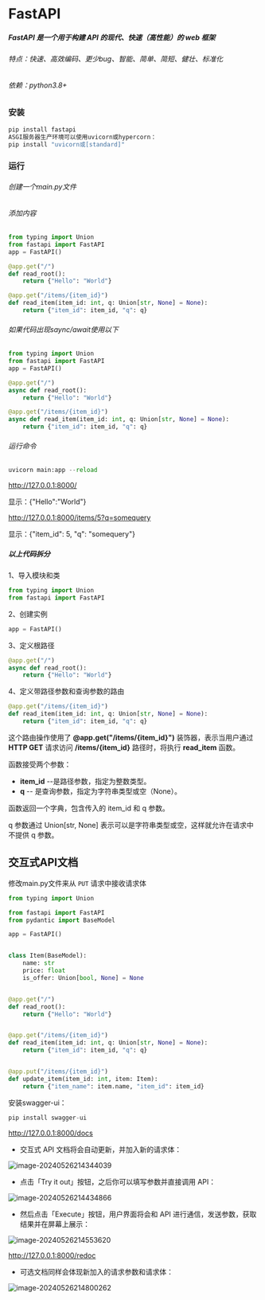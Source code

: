 # FastAPI

##### FastAPI 是一个用于构建 API 的现代、快速（高性能）的 web 框架

###### 特点：快速、高效编码、更少bug、智能、简单、简短、健壮、标准化

###### 依赖：python3.8+

### 安装

~~~python
pip install fastapi
ASGI服务器生产环境可以使用uvicorn或hypercorn：
pip install "uvicorn或[standard]"
~~~

### 运行

###### 创建一个main.py文件

###### 添加内容

~~~py
from typing import Union
from fastapi import FastAPI
app = FastAPI()

@app.get("/")
def read_root():
    return {"Hello": "World"}

@app.get("/items/{item_id}")
def read_item(item_id: int, q: Union[str, None] = None):
    return {"item_id": item_id, "q": q}
~~~

###### 如果代码出现saync/await使用以下

~~~py
from typing import Union
from fastapi import FastAPI
app = FastAPI()

@app.get("/")
async def read_root():
    return {"Hello": "World"}

@app.get("/items/{item_id}")
async def read_item(item_id: int, q: Union[str, None] = None):
    return {"item_id": item_id, "q": q}
~~~

###### 运行命令

~~~py
uvicorn main:app --reload
~~~

http://127.0.0.1:8000/

显示：{"Hello":"World"}

http://127.0.0.1:8000/items/5?q=somequery

显示：{"item_id": 5, "q": "somequery"}

##### 以上代码拆分

1、导入模块和类

~~~py
from typing import Union
from fastapi import FastAPI
~~~

2、创建实例

~~~py
app = FastAPI()
~~~

3、定义根路径

~~~py
@app.get("/")
async def read_root():
    return {"Hello": "World"}
~~~

4、定义带路径参数和查询参数的路由

~~~py
@app.get("/items/{item_id}")
def read_item(item_id: int, q: Union[str, None] = None):
    return {"item_id": item_id, "q": q}
~~~

这个路由操作使用了 **@app.get("/items/{item_id}")** 装饰器，表示当用户通过 **HTTP GET** 请求访问 **/items/{item_id}** 路径时，将执行 **read_item** 函数。

函数接受两个参数：

- **item_id** --是路径参数，指定为整数类型。
- **q** -- 是查询参数，指定为字符串类型或空（None）。

函数返回一个字典，包含传入的 item_id 和 q 参数。

q 参数通过 Union[str, None] 表示可以是字符串类型或空，这样就允许在请求中不提供 q 参数。



## 交互式API文档

修改main.py文件来从 `PUT` 请求中接收请求体

~~~py
from typing import Union

from fastapi import FastAPI
from pydantic import BaseModel

app = FastAPI()


class Item(BaseModel):
    name: str
    price: float
    is_offer: Union[bool, None] = None


@app.get("/")
def read_root():
    return {"Hello": "World"}


@app.get("/items/{item_id}")
def read_item(item_id: int, q: Union[str, None] = None):
    return {"item_id": item_id, "q": q}


@app.put("/items/{item_id}")
def update_item(item_id: int, item: Item):
    return {"item_name": item.name, "item_id": item_id}
~~~

安装swagger-ui：

~~~py
pip install swagger-ui
~~~

http://127.0.0.1:8000/docs 

- 交互式 API 文档将会自动更新，并加入新的请求体：

![image-20240526214344039](C:\Users\often\AppData\Roaming\Typora\typora-user-images\image-20240526214344039.png)

- 点击「Try it out」按钮，之后你可以填写参数并直接调用 API：

![image-20240526214434866](C:\Users\often\AppData\Roaming\Typora\typora-user-images\image-20240526214434866.png)

- 然后点击「Execute」按钮，用户界面将会和 API 进行通信，发送参数，获取结果并在屏幕上展示：

![image-20240526214553620](C:\Users\often\AppData\Roaming\Typora\typora-user-images\image-20240526214553620.png)



http://127.0.0.1:8000/redoc

- 可选文档同样会体现新加入的请求参数和请求体：

![image-20240526214800262](C:\Users\often\AppData\Roaming\Typora\typora-user-images\image-20240526214800262.png)